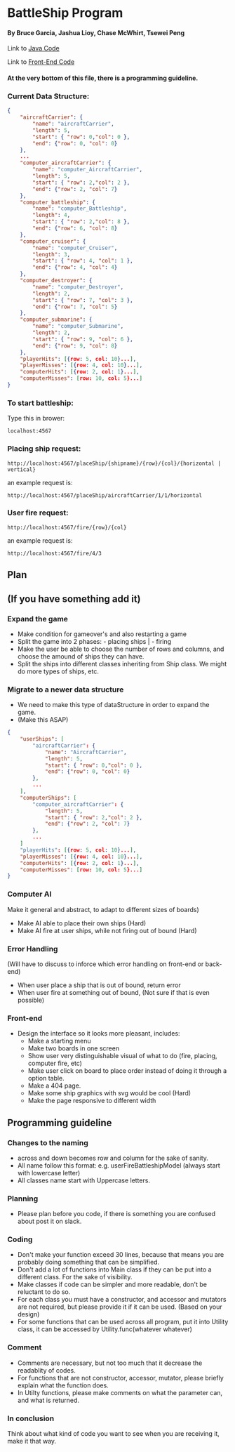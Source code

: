 # BattleShip Program
#### By Bruce Garcia, Jashua Lioy, Chase McWhirt, Tsewei Peng

Link to [Java Code](https://github.com/OSU-CS361-W17/group8_project1/tree/master/src/main/java/edu/oregonstate/cs361/battleship)

Link to [Front-End Code](https://github.com/OSU-CS361-W17/group8_project1/tree/master/src/main/resources/public)

#### At the very bottom of this file, there is a programming guideline.

### Current Data Structure:
```json
{
    "aircraftCarrier": {
        "name": "aircraftCarrier",
        "length": 5,  
        "start": { "row": 0,"col": 0 },
        "end": {"row": 0, "col": 0}
    },
    ... 
    "computer_aircraftCarrier": {
        "name": "computer_AircraftCarrier",
        "length": 5,
        "start": { "row": 2,"col": 2 },
        "end": {"row": 2, "col": 7}
    },
    "computer_battleship": {
        "name": "computer_Battleship",
        "length": 4,
        "start": { "row": 2,"col": 8 },
        "end": {"row": 6, "col": 8}
    },
    "computer_cruiser": {
        "name": "computer_Cruiser",
        "length": 3,
        "start": { "row": 4, "col": 1 },
        "end": {"row": 4, "col": 4}
    },
    "computer_destroyer": {
        "name": "computer_Destroyer",
        "length": 2,
        "start": { "row": 7, "col": 3 },
        "end": {"row": 7, "col": 5}
    },
    "computer_submarine": {
        "name": "computer_Submarine",
        "length": 2,
        "start": { "row": 9, "col": 6 },
        "end": {"row": 9, "col": 8}
    },
    "playerHits": [{row: 5, col: 10}...],
    "playerMisses": [{row: 4, col: 10}...],
    "computerHits": [{row: 2, col: 1}...],
    "computerMisses": [row: 10, col: 5}...]
}
```
### To start battleship:
Type this in brower:
```
localhost:4567
```
### Placing ship request:
```
http://localhost:4567/placeShip/{shipname}/{row}/{col}/{horizontal | vertical}
```
an example request is:
```
http://localhost:4567/placeShip/aircraftCarrier/1/1/horizontal
```

### User fire request:
```
http://localhost:4567/fire/{row}/{col}
```
an example request is:
```
http://localhost:4567/fire/4/3
```

## Plan
## (If you have something add it)
### Expand the game
- Make condition for gameover's and also restarting a game
- Split the game into 2 phases: - placing ships | - firing
- Make the user be able to choose the number of rows and columns, and choose the amound of ships they can have. 
- Split the ships into different classes inheriting from Ship class. We might do more types of ships, etc. 
### Migrate to a newer data structure
- We need to make this type of dataStructure in order to expand the game.
- (Make this ASAP)
``` json
{
    "userShips": [
        "aircraftCarrier": {
            "name": "AircraftCarrier",
            "length": 5,  
            "start": { "row": 0,"col": 0 },
            "end": {"row": 0, "col": 0}
        },
        ...
    ],
    "computerShips": [
        "computer_aircraftCarrier": {
            "length": 5,
            "start": { "row": 2,"col": 2 },
            "end": {"row": 2, "col": 7}
        },
        ...
    ]
    "playerHits": [{row: 5, col: 10}...],
    "playerMisses": [{row: 4, col: 10}...],
    "computerHits": [{row: 2, col: 1}...],
    "computerMisses": [row: 10, col: 5}...]
}
```
### Computer AI
Make it general and abstract, to adapt to different sizes of boards)
- Make AI able to place their own ships (Hard)
- Make AI fire at user ships, while not firing out of bound (Hard)

### Error Handling
(Will have to discuss to inforce which error handling on front-end or back-end)
- When user place a ship that is out of bound, return error
- When user fire at something out of bound, (Not sure if that is even possible)

### Front-end
- Design the interface so it looks more pleasant, includes: 
    - Make a starting menu
    - Make two boards in one screen
    - Show user very distinguishable visual of what to do (fire, placing, computer fire, etc)
    - Make user click on board to place order instead of doing it through a option table.
    - Make a 404 page.
    - Make some ship graphics with svg would be cool (Hard)
    - Make the page responsive to different width
    
## Programming guideline
### Changes to the naming
- across and down becomes row and column for the sake of sanity.
- All name follow this format: e.g. userFireBattleshipModel (always start with lowercase letter)
- All classes name start with Uppercase letters.

### Planning
- Please plan before you code, if there is something you are confused about post it on slack.

### Coding
- Don't make your function exceed 30 lines, because that means you are probably doing something that can be simplified.
- Don't add a lot of functions into Main class if they can be put into a different class. For the sake of visibility.
- Make classes if code can be simpler and more readable, don't be reluctant to do so.
- For each class you must have a constructor, and accessor and mutators are not required, but please provide it if it can be used. (Based on your design)
- For some functions that can be used across all program, put it into Utility class, it can be accessed by Utility.func(whatever whatever)

### Comment
- Comments are necessary, but not too much that it decrease the readablity of codes.
- For functions that are not constructor, accessor, mutator, please briefly explain what the function does.
- In Utilty functions, please make comments on what the parameter can, and what is returned.

### In conclusion
Think about what kind of code you want to see when you are receiving it, make it that way.